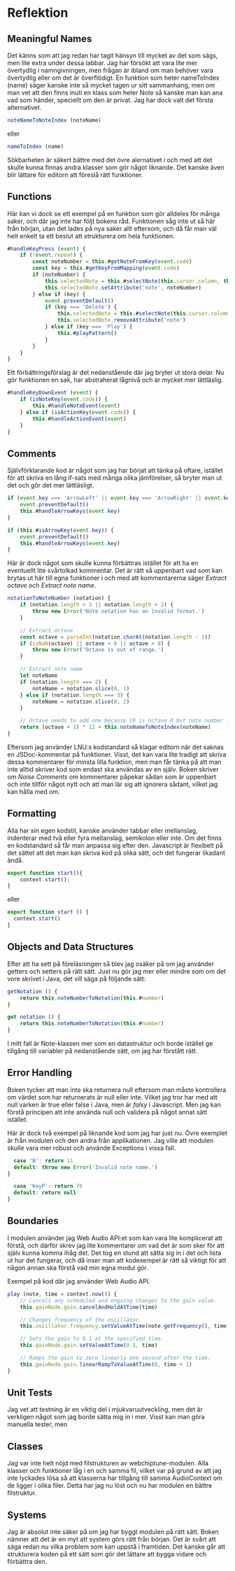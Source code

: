 # Reflektion

## Meaningful Names
Det känns som att jag redan har tagit hänsyn till mycket av det som sägs, men lite extra under dessa labbar. Jag har försökt att vara lite mer övertydlig i namngivningen, men frågan är ibland om man behöver vara övertydlig eller om det är överflödigt. En funktion som heter nameToIndex (name) säger kanske inte så mycket tagen ur sitt sammanhang, men om man vet att den finns inuti en klass som heter Note så kanske man kan ana vad som händer, speciellt om den är privat. Jag har dock valt det första alternativet.

```js
noteNameToNoteIndex (noteName)
```
eller
```js
nameToIndex (name)
```

Sökbarheten är säkert bättre med det övre alernativet i och med att det skulle kunna finnas andra klasser som gör något liknande. Det kanske även blir lättare för editorn att föreslå rätt funktioner.

## Functions
Här kan vi dock se ett exempel på en funktion som gör alldeles för många saker, och där jag inte har följt bokens råd. Funktionen såg inte ut så här från början, utan det lades på nya saker allt eftersom, och då får man väl helt enkelt ta ett beslut att strukturera om hela funktionen.
```js
#handleKeyPress (event) {
	if (!event.repeat) {
		const noteNumber = this.#getNoteFromKey(event.code)
		const key = this.#getKeyFromMapping(event.code)
		if (noteNumber) {
			this.selectedNote = this.#selectNote(this.cursor.column, this.cursor.row)
			this.selectedNote.setAttribute('note', noteNumber)
		} else if (key) {
			event.preventDefault()
			if (key === 'Delete') {
				this.selectedNote = this.#selectNote(this.cursor.column, this.cursor.row)
				this.selectedNote.removeAttribute('note')
			} else if (key === 'Play') {
				this.#playPattern()
			}
		}
	}
}
```

Ett förbättringsförslag är det nedanstående där jag bryter ut stora delar. Nu gör funktionen en sak, har abstraherat lågnivå och är mycket mer lättläslig.

```js
#handleKeyDownEvent (event) {
	if (isNoteKey(event.code)) {
		this.#handleNoteEvent(event)
	} else if (isActionKey(event.code)) {
		this.#handleActionEvent(event)
	}
}
```


## Comments
Självförklarande kod är något som jag har börjat att tänka på oftare, istället för att skriva en lång if-sats med många olika jämförelser, så bryter man ut det och gör det mer lättläsligt.
```js
if (event.key === 'ArrowLeft' || event.key === 'ArrowRight' || event.key === 'ArrowUp' || event.key === 'ArrowDown') {
	event.preventDefault()
	this.#handleArrowKeys(event.key)
}
```
```js
if (this.#isArrowKey(event.key)) {
	event.preventDefault()
	this.#handleArrowKeys(event.key)
}
```

Här är dock något som skulle kunna förbättras istället för att ha en eventuellt lite svårtolkad kommentar. Det är rätt så uppenbart vad som kan brytas ut här till egna funktioner i och med att kommentarerna säger *Extract octave* och *Extract note name*.
```js
notationToNoteNumber (notation) {
	if (notation.length > 3 || notation.length < 2) {
		throw new Error('Note notation has an invalid format.')
	}

	// Extract octave
	const octave = parseInt(notation.charAt(notation.length - 1))
	if (isNaN(octave) || octave < 0 || octave > 8) {
		throw new Error('Octave is out of range.')
	}

	// Extract note name
	let noteName
	if (notation.length === 2) {
		noteName = notation.slice(0, 1)
	} else if (notation.length === 3) {
		noteName = notation.slice(0, 2)
	}

	// Octave needs to add one because C0 is octave 0 but note number 12.
	return (octave + 1) * 12 + this.noteNameToNoteIndex(noteName)
}
```

Eftersom jag använder LNU:s kodstandard så klagar editorn när det saknas en JSDoc-kommentar på funktioner. Visst, det kan vara lite tradigt att skriva dessa kommentarer för minsta lilla funktion, men man får tänka på att man inte alltid skriver kod som endast ska användas av en själv. Boken skriver om *Noise Comments* om kommentarer påpekar sådan som är uppenbart och inte tillför något nytt och att man lär sig att ignorera sådant, vilket jag kan hålla med om.


## Formatting
Alla har sin egen kodstil, kanske använder tabbar eller mellanslag, indenterar med två eller fyra mellanslag, semikolon eller inte. Om det finns en kodstandard så får man anpassa sig efter den. Javascript är flexibelt på det sättet att det man kan skriva kod på olika sätt, och det fungerar likadant ändå.

```js
export function start(){
	context.start();
}
```
eller
```js
export function start () {
  context.start()
}
```


## Objects and Data Structures
Efter att ha sett på föreläsningen så blev jag osäker på om jag använder getters och setters på rätt sätt. Just nu gör jag mer eller mindre som om det vore skrivet i Java, det vill säga på följande sätt:
```js
getNotation () {
	return this.noteNumberToNotation(this.#number)
}
```

```js
get notation () {
	return this.noteNumberToNotation(this.#number)
}
```

I mitt fall är Note-klassen mer som en datastruktur och borde istället ge tillgång till variabler på nedanstående sätt, om jag har förstått rätt.


## Error Handling

Boken tycker att man inte ska returnera null eftersom man måste kontrollera om värdet som har returnerats är null eller inte. Vilket jag tror har med att null varken är true eller false i Java, men är *falsy* i Javascript. Men jag kan förstå principen att inte använda null och validera på något annat sätt istället.

Här är dock två exempel på liknande kod som jag har just nu. Övre exemplet är från modulen och den andra från applikationen. Jag ville att modulen skulle vara mer robust och använde Exceptions i vissa fall.
```js
  case 'B': return 11
  default: throw new Error('Invalid note name.')
}
```
```js
  case 'KeyP': return 76
  default: return null
}
```


## Boundaries

I modulen använder jag Web Audio API:et som kan vara lite komplicerat att förstå, och därför skrev jag lite kommentarer om vad det är som sker för att själv kunna komma ihåg det. Det tog en stund att sätta sig in i det och lista ut hur det fungerar, och då inser man att kodexempel är rätt så viktigt för att någon annan ska förstå vad min egna modul gör.

Exempel på kod där jag använder Web Audio API.
```js
play (note, time = context.now()) {
	// Cancels any scheduled and ongoing changes to the gain value.
	this.gainNode.gain.cancelAndHoldAtTime(time)

	// Changes frequency of the oscillator.
	this.oscillator.frequency.setValueAtTime(note.getFrequency(), time)

	// Sets the gain to 0.1 at the specified time.
	this.gainNode.gain.setValueAtTime(0.1, time)

	// Ramps the gain to zero linearly one second after the time.
	this.gainNode.gain.linearRampToValueAtTime(0, time + 1)
}
```


## Unit Tests

Jag vet att testning är en viktig del i mjukvaruutveckling, men det är verkligen något som jag borde sätta mig in i mer. Visst kan man göra manuella tester, men 

## Classes

Jag var inte helt nöjd med filstrukturen av webchiptune-modulen. Alla klasser och funktioner låg i en och samma fil, vilket var på grund av att jag inte lyckades lösa så att klasserna har tillgång till samma AudioContext om de ligger i olika filer. Detta har jag nu löst och nu har modulen en bättre filstruktur.


## Systems

Jag är absolut inte säker på om jag har byggt modulen på rätt sätt. Boken nämner att det är en myt att system görs rätt från början. Det är svårt att säga redan nu vilka problem som kan uppstå i framtiden. Det kanske går att strukturera koden på ett sätt som gör det lättare att bygga vidare och förbättra den. 